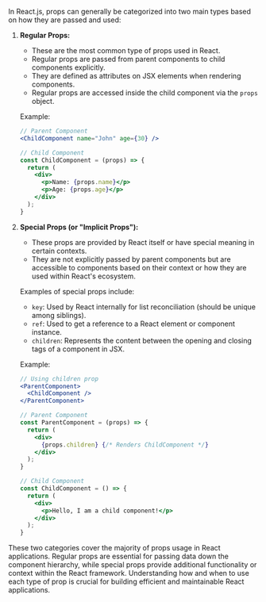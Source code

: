 In React.js, props can generally be categorized into two main types based on how they are passed and used:

1. **Regular Props:**
   - These are the most common type of props used in React.
   - Regular props are passed from parent components to child components explicitly.
   - They are defined as attributes on JSX elements when rendering components.
   - Regular props are accessed inside the child component via the `props` object.

   Example:
   ```jsx
   // Parent Component
   <ChildComponent name="John" age={30} />

   // Child Component
   const ChildComponent = (props) => {
     return (
       <div>
         <p>Name: {props.name}</p>
         <p>Age: {props.age}</p>
       </div>
     );
   }
   ```

2. **Special Props (or "Implicit Props"):**
   - These props are provided by React itself or have special meaning in certain contexts.
   - They are not explicitly passed by parent components but are accessible to components based on their context or how they are used within React's ecosystem.

   Examples of special props include:
   - `key`: Used by React internally for list reconciliation (should be unique among siblings).
   - `ref`: Used to get a reference to a React element or component instance.
   - `children`: Represents the content between the opening and closing tags of a component in JSX.

   Example:
   ```jsx
   // Using children prop
   <ParentComponent>
     <ChildComponent />
   </ParentComponent>

   // Parent Component
   const ParentComponent = (props) => {
     return (
       <div>
         {props.children} {/* Renders ChildComponent */}
       </div>
     );
   }

   // Child Component
   const ChildComponent = () => {
     return (
       <div>
         <p>Hello, I am a child component!</p>
       </div>
     );
   }
   ```

These two categories cover the majority of props usage in React applications. Regular props are essential for passing data down the component hierarchy, while special props provide additional functionality or context within the React framework. Understanding how and when to use each type of prop is crucial for building efficient and maintainable React applications.